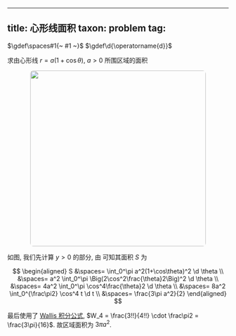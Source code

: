 
---
title: 心形线面积
taxon: problem
tag: [](/math/index.md)
---

$\gdef\spaces#1{~ #1 ~}$
$\gdef\d{\operatorname{d}}$

求由心形线 $r = a(1+\cos \theta)$, $a>0$ 所围区域的面积

<p style="text-align: center;"><img src="../assets/心形线.svg" style="border-radius: 0.5em; width: 400px;"></p>

如图, 我们先计算 $y>0$ 的部分, 由 [](/math/curved-edge-fan-area.md) 可知其面积 $S$ 为  

$$
\begin{aligned}
S 
&\spaces= \int_0^\pi a^2(1+\cos\theta)^2 \d \theta \\
&\spaces= a^2 \int_0^\pi \Big(2\cos^2\frac{\theta}2\Big)^2 \d \theta \\
&\spaces= 4a^2 \int_0^\pi \cos^4\frac{\theta}2 \d \theta \\
&\spaces= 8a^2 \int_0^{\frac\pi2} \cos^4 t \d t \\
&\spaces= \frac{3\pi a^2}{2}
\end{aligned}
$$

最后使用了 [Wallis 积分公式](/math/wallis-integrals.md), $W_4 = \frac{3!!}{4!!} \cdot \frac\pi2 = \frac{3\pi}{16}$. 故区域面积为 $3\pi a^2$. 
